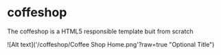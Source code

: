 # coffeshop
The coffeshop is a HTML5  responsible template  buit from scratch

![Alt text]('/coffeshop/Coffee Shop Home.png'?raw=true "Optional Title")
